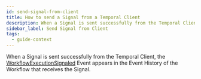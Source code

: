 ```yaml
---
id: send-signal-from-client
title: How to send a Signal from a Temporal Client
description: When a Signal is sent successfully from the Temporal Client, the WorkflowExecutionSignaled Event appears in the Event History of the Workflow that receives the Signal.
sidebar_label: Send Signal from Client
tags:
  - guide-context
---
```


When a Signal is sent successfully from the Temporal Client, the [WorkflowExecutionSignaled](/references/events#workflowexecutionsignaled) Event appears in the Event History of the Workflow that receives the Signal.

